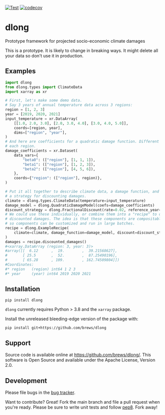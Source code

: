 [![Test](https://github.com/brews/dlong/actions/workflows/test.yml/badge.svg)](https://github.com/brews/dlong/actions/workflows/test.yml)
[![codecov](https://codecov.io/gh/brews/dlong/branch/main/graph/badge.svg?token=NZI5NI6RSH)](https://codecov.io/gh/brews/dlong)

# dlong
Prototype framework for projected socio-economic climate damages

This is a prototype. It is likely to change in breaking ways. It might delete all your data so don't use it in production.

## Examples
```python
import dlong
from dlong.types import ClimateData
import xarray as xr

# First, let's make some demo data.
# Say 3 years of annual temperature data across 3 regions:
region = [1, 2, 3]
year = [2019, 2020, 2021]
input_temperature = xr.DataArray(
    [[1.0, 2.0, 3.0], [2.0, 3.0, 4.0], [3.0, 4.0, 5.0]],
    coords=[region, year],
    dims=["region", "year"],
)
# And here are coefficients for a quadratic damage function. Different for 
# each region.
damage_coefficients = xr.Dataset(
    data_vars={
        "beta0": (["region"], [1, 1, 1]),
        "beta1": (["region"], [1, 2, 3]),
        "beta2": (["region"], [4, 5, 6]),
    },
    coords={"region": (["region"], region)},
)

# Put it all together to describe climate data, a damage function, and
# a strategy for discounting damages.
climate = dlong.types.ClimateData(temperature=input_temperature)
damage_model = dlong.QuadraticDamageModel(coefs=damage_coefficients)
discount_strategy = dlong.FractionalDiscount(rate=0.02, reference_year=2020)
# We could use these individually, or combine them into a "recipe" to output 
# discounted damages. The idea is that these components are compositable
# so components can be customized and run in large batches.
recipe = dlong.ExampleRecipe(
    climate=climate, damage_function=damage_model, discount=discount_strategy
)
damages = recipe.discounted_damages()
#<xarray.DataArray (region: 3, year: 3)>
#array([[  6.12      ,  19.        ,  39.21568627],
#       [ 25.5       ,  52.        ,  87.25490196],
#       [ 65.28      , 109.        , 162.74509804]])
#Coordinates:
#* region   (region) int64 1 2 3
#* year     (year) int64 2019 2020 2021
```

## Installation
```shell
pip install dlong
```

`dlong` currently requires Python > 3.8 and the `xarray` package.

Install the unreleased bleeding-edge version of the package with:
```shell
pip install git+https://github.com/brews/dlong
```

## Support
Source code is available online at https://github.com/brews/dlong/. This software is Open Source and available under the Apache License, Version 2.0.

## Development

Please file bugs in the [bug tracker](https://github.com/brews/dlong/issues).

Want to contribute? Great! Fork the main branch and file a pull request when you're ready. Please be sure to write unit tests and follow [pep8](https://www.python.org/dev/peps/pep-0008/). Fork away!
